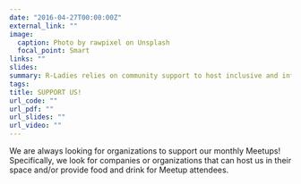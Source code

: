 ```yaml
---
date: "2016-04-27T00:00:00Z"
external_link: ""
image:
  caption: Photo by rawpixel on Unsplash
  focal_point: Smart
links: ""
slides: 
summary: R-Ladies relies on community support to host inclusive and informative events.
tags:
title: SUPPORT US!
url_code: ""
url_pdf: ""
url_slides: ""
url_video: ""
---
```


We are always looking for organizations to support our monthly Meetups! Specifically, we look for companies or organizations that can host us in their space and/or provide food and drink for Meetup attendees.